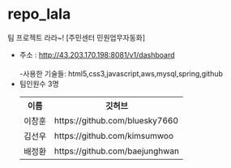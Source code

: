 # repo_lala
팀 프로젝트 라라~!  [주민센터 민원업무자동화]<br/>
- 주소 : http://43.203.170.198:8081/v1/dashboard<br/><br/>
-사용한 기술들: html5,css3,javascript,aws,mysql,spring,github
- 팀인원수 3명<br/>
  <table>
    <tr>
      <th>이름</th>
      <th>깃허브</th>
    </tr>
    <tr>
      <td>이창훈</td>
      <td>https://github.com/bluesky7660</td>
    </tr>
    <tr>
      <td>김선우</td>
      <td>https://github.com/kimsumwoo</td>
    </tr>
    <tr>
      <td>배정환</td>
      <td>https://github.com/baejunghwan</td>
    </tr>
  </table>
